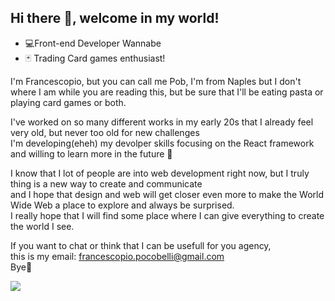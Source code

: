 ## Hi there 👋, welcome in my world!

<ul>
  <li>💻Front-end Developer Wannabe</li>
  <li>🃏 Trading Card games enthusiast!</li>
</ul>

<p>
I'm Francescopio, but you can call me Pob, I'm from Naples but I don't where I am while you are reading this, but be sure that I'll be eating pasta or playing card games or both.
  
I've worked on so many different works in my early 20s that I already feel very old, but never too old for new challenges <br>
I'm developing(eheh) my devolper skills focusing on the React framework and willing to learn more in the future 🌟

I know that I lot of people are into web development right now, but I truly thing is a new way to create and communicate <br>
and I hope that design and web will get closer even more to make the World Wide Web a place to explore and always be surprised. <br>
I really hope that I will find some place where I can give everything to create the world I see.

If you want to chat or think that I can be usefull for you agency, <br> 
this is my email: francescopio.pocobelli@gmail.com
<br>
Bye👋
</p>


<img src="https://variety.com/wp-content/uploads/2024/05/Doge-Shiba-Inu-Kabosu.png?w=694&h=463&crop=1"/>



<!--
**Dev-Pob/dev-pob** is a ✨ _special_ ✨ repository because its `README.md` (this file) appears on your GitHub profile.

Here are some ideas to get you started:

- 🔭 I’m currently working on ...
- 🌱 I’m currently learning ...
- 👯 I’m looking to collaborate on ...
- 🤔 I’m looking for help with ...
- 💬 Ask me about ...
- 📫 How to reach me: ...
- 😄 Pronouns: ...
- ⚡ Fun fact: ...
-->
